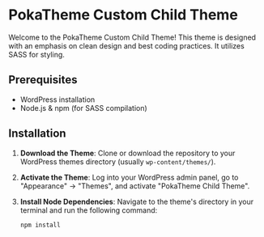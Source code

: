 # PokaTheme Custom Child Theme

Welcome to the PokaTheme Custom Child Theme! 
This theme is designed with an emphasis on clean design and best coding practices. 
It utilizes SASS for styling.

## Prerequisites

- WordPress installation
- Node.js & npm (for SASS compilation)

## Installation

1. **Download the Theme**: Clone or download the repository to your WordPress themes directory (usually `wp-content/themes/`).

2. **Activate the Theme**: Log into your WordPress admin panel, go to "Appearance" -> "Themes", and activate "PokaTheme Child Theme".

3. **Install Node Dependencies**: Navigate to the theme's directory in your terminal and run the following command:

   ```bash
   npm install
